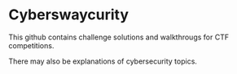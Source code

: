 # Cyberswaycurity

This github contains challenge solutions and walkthrougs for CTF competitions.

There may also be explanations of cybersecurity topics.
